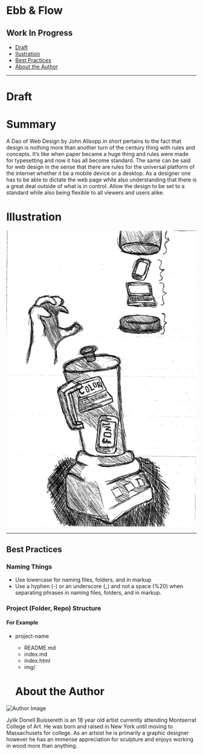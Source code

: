 # Ebb & Flow 
## Work In Progress 

- [Draft](#draft) 
- [Ilustration](#illustration) 
- [Best Practices](#best-practices) 
- [About the Author](#about-the-author)

- - -

# Draft

# Summary



A Dao of Web Design by John Allsopp in short pertains to the fact that design is nothing more than another turn of the century thing with rules and concepts. It’s like when paper became a huge thing and rules were made for typesetting and now it has all become standard. The same can be said for web design in the sense that there are rules for the universal platform of the internet whether it be a mobile device or a desktop. As a designer one has to be able to dictate the web page while also understanding that there is a great deal outside of what is in control. Allow the design to be set to a standard while also being flexible to all viewers and users alike.

# Illustration

![Hero Image](sketch.jpg)

- - -

## Best Practices

### Naming Things 

- Use lowercase for naming files, folders, and in markup 
- Use a hyphen (-) or an underscore (_) and not a space (%20) when separating phrases in naming files, folders, and in markup.

### Project (Folder, Repo) Structure 

#### For Example 

- project-name
  - README.md
  - index.md
  - index.html
  - img/
  
  # About the Author 
  
![Author Image](_DSC002.JPG)  
  
Jylik Donell Buissereth is an 18 year old artist currently attending Montserrat College of Art. He was born and raised in New York until moving to Massachusets for college. As an artsist he is primarily a graphic designer however he has an immense appreciation for sculpture and enjoys working in wood more than anything. 
  
  
